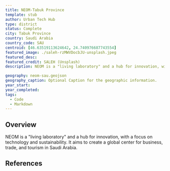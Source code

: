 ```yaml
---
title: NEOM-Tabuk Province
template: stub
author: Urban Tech Hub
type: district
status: Complete
city: Tabuk Province
country: Saudi Arabia
country_code: SAU
centroid: [46.63519113624642, 24.740976687743554]
featured_image: ./saleh-rzMWVDocbJU-unsplash.jpeg
featured_desc:
featured_credit: SALEH (Unsplash)
description: NEOM is a "living laboratory" and a hub for innovation, with a focus on technology and sustainability. It aims to create a global center for business, trade, and tourism in Saudi Arabia.

geography: neom-sau.geojson
geography_caption: Optional Caption for the geographic information.
year_start:
year_completed:
tags:
  - Code
  - Markdown
---
```


## Overview

NEOM is a "living laboratory" and a hub for innovation, with a focus on technology and sustainability. It aims to create a global center for business, trade, and tourism in Saudi Arabia.

## References

